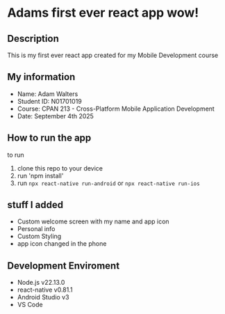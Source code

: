 # Adams first ever react app wow!

## Description
This is my first ever react app created for my Mobile Development course

## My information

- Name: Adam Walters
- Student ID: N01701019
- Course: CPAN 213 - Cross-Platform Mobile Application Development
- Date: September 4th 2025

## How to run the app

to run 

1. clone this repo to your device
2. run 'npm install'
3. run `npx react-native run-android` or `npx react-native run-ios`

## stuff I added

- Custom welcome screen with my name and app icon
- Personal info
- Custom Styling
- app icon changed in the phone

## Development Enviroment

- Node.js v22.13.0
- react-native v0.81.1
- Android Studio v3
- VS Code